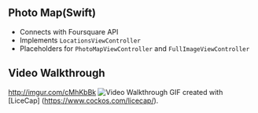 ## Photo Map(Swift)

- Connects with Foursquare API
- Implements `LocationsViewController`
- Placeholders for `PhotoMapViewController` and `FullImageViewController`

## Video Walkthrough
http://imgur.com/cMhKbBk
<img src='http://i.imgur.com/cMhKbBk.gif' title='Video Walkthrough' width='' alt='Video Walkthrough' />
GIF created with [LiceCap] (https://www.cockos.com/licecap/).    
